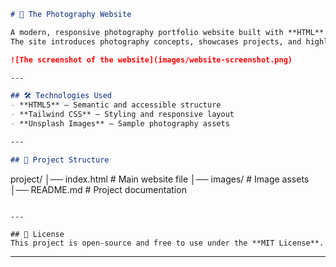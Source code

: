 ```markdown
# 📸 The Photography Website

A modern, responsive photography portfolio website built with **HTML** and **Tailwind CSS**.  
The site introduces photography concepts, showcases projects, and highlights the founder’s story.

![The screenshot of the website](images/website-screenshot.png)

---

## 🛠️ Technologies Used
- **HTML5** – Semantic and accessible structure  
- **Tailwind CSS** – Styling and responsive layout  
- **Unsplash Images** – Sample photography assets  

---

## 📂 Project Structure
```

project/
│── index.html        # Main website file
│── images/           # Image assets
│── README.md         # Project documentation

```

---

## 📜 License
This project is open-source and free to use under the **MIT License**.
```

---
